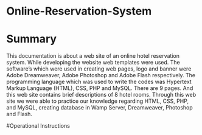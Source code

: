 # Online-Reservation-System

# Summary
This documentation is about a web site of an online hotel reservation system. While developing the website web templates were used. The software’s which were used in creating web pages, logo and banner were Adobe Dreamweaver, Adobe Photoshop and Adobe Flash respectively. The programming language which was used to write the codes was Hypertext Markup Language (HTML), CSS, PHP and MySQL. There are 9 pages. And this web site contains brief descriptions of 8 hotel rooms. Through this web site we were able to practice our knowledge regarding HTML, CSS, PHP, and MySQL, creating database in Wamp Server, Dreamweaver, Photoshop and Flash.

#Operational Instructions
